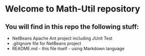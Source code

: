 # Welcome to Math-Util repository

## You will find in this repo the following stuff:

* NetBeans Apache Ant project including JUnit Test
* .gitignore file for NetBeans project
* README.md - this file itself - using Markdown language
